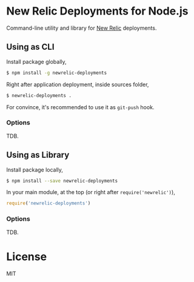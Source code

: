 # New Relic Deployments for Node.js

Command-line utility and library for [New Relic]() deployments.

## Using as CLI

Install package globally,

```bash
$ npm install -g newrelic-deployments
```

Right after application deployment, inside sources folder,

```bash
$ newrelic-deployments .
```

For convince, it's recommended to use it as `git-push` hook.

### Options

TDB.

## Using as Library

Install package locally,

```bash
$ npm install --save newrelic-deployments
```

In your main module, at the top (or right after `require('newrelic')`),

```js
require('newrelic-deployments')
```

### Options

TDB.

# License

MIT 
